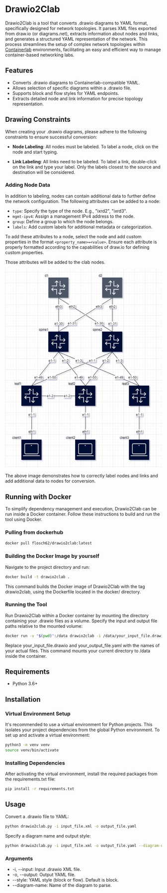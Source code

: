 # Drawio2Clab

Drawio2Clab is a tool that converts .drawio diagrams to YAML format, specifically designed for network topologies. It parses XML files exported from draw.io (or diagrams.net), extracts information about nodes and links, and generates a structured YAML representation of the network. This process streamlines the setup of complex network topologies within [Containerlab](https://github.com/srl-labs/containerlab) environments, facilitating an easy and efficient way to manage container-based networking labs.

## Features

- Converts .drawio diagrams to Containerlab-compatible YAML.
- Allows selection of specific diagrams within a .drawio file.
- Supports block and flow styles for YAML endpoints.
- Extracts detailed node and link information for precise topology representation.

## Drawing Constraints

When creating your .drawio diagrams, please adhere to the following constraints to ensure successful conversion:

- **Node Labeling**: All nodes must be labeled. To label a node, click on the node and start typing.
  
- **Link Labeling**: All links need to be labeled. To label a link, double-click on the link and type your label. Only the labels closest to the source and destination will be considered.
  
### Adding Node Data
In addition to labeling, nodes can contain additional data to further define the network configuration. The following attributes can be added to a node:

- `type`: Specify the type of the node. E.g., "ixrd2", "ixrd3".
- `mgmt-ipv4`: Assign a management IPv4 address to the node.
- `group`: Define a group to which the node belongs.
- `labels`: Add custom labels for additional metadata or categorization.

To add these attributes to a node, select the node and add custom properties in the format `<property_name>=<value>`. Ensure each attribute is properly formatted according to the capabilities of draw.io for defining custom properties.

Those attributes will be added to the clab nodes.

![Drawio Example](img/drawio1.png)

The above image demonstrates how to correctly label nodes and links and add additional data to nodes for conversion.

## Running with Docker
To simplify dependency management and execution, Drawio2Clab can be run inside a Docker container. Follow these instructions to build and run the tool using Docker.

### Pulling from dockerhub
```bash
docker pull flosch62/drawio2clab:latest
```

### Building the Docker Image by yourself

Navigate to the project directory and run:

```bash
docker build -t drawio2clab .
```
This command builds the Docker image of Drawio2Clab with the tag drawio2clab, using the Dockerfile located in the docker/ directory.

### Running the Tool
Run Drawio2Clab within a Docker container by mounting the directory containing your .drawio files as a volume. Specify the input and output file paths relative to the mounted volume:
```bash
docker run -v "$(pwd)":/data drawio2clab -i /data/your_input_file.drawio -o /data/your_output_file.yaml
```
Replace your_input_file.drawio and your_output_file.yaml with the names of your actual files. This command mounts your current directory to /data inside the container.

## Requirements
- Python 3.6+

## Installation

### Virtual Environment Setup

It's recommended to use a virtual environment for Python projects. This isolates your project dependencies from the global Python environment. To set up and activate a virtual environment:

```bash
python3 -m venv venv
source venv/bin/activate  
```

### Installing Dependencies
After activating the virtual environment, install the required packages from the requirements.txt file:
```bash
pip install -r requirements.txt
```

## Usage
Convert a .drawio file to YAML:

```bash
python drawio2clab.py -i input_file.xml -o output_file.yaml
```

Specify a diagram name and output style:

```bash
python drawio2clab.py -i input_file.xml -o output_file.yaml --diagram-name "Diagram 1" --style flow
```

### Arguments
- -i, --input: Input .drawio XML file.
- -o, --output: Output YAML file.
- --style: YAML style (block or flow). Default is block.
- --diagram-name: Name of the diagram to parse.